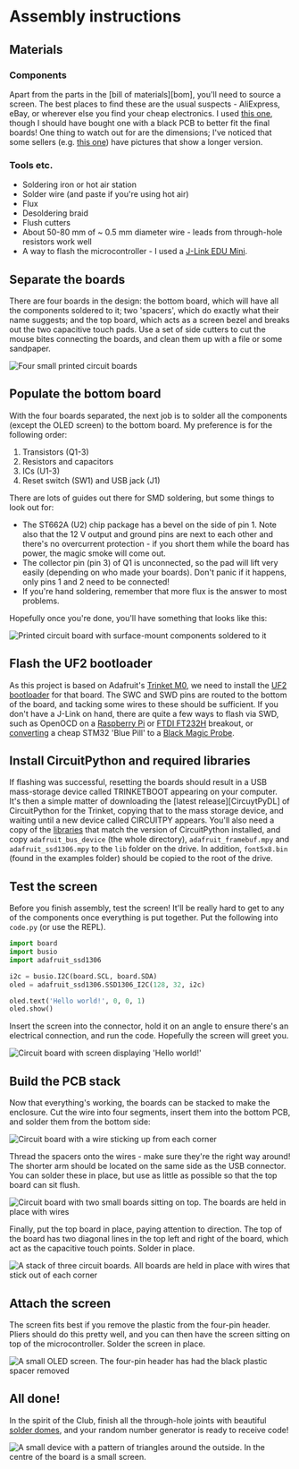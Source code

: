 # Assembly instructions

## Materials

### Components

Apart from the parts in the [bill of materials][bom], you'll need to source a screen. The best places to find these are the usual suspects - AliExpress, eBay, or wherever else you find your cheap electronics. I used [this one][screen], though I should have bought one with a black PCB to better fit the final boards! One thing to watch out for are the dimensions; I've noticed that some sellers (e.g. [this one][wrongscreen]) have pictures that show a longer version.

[screen]: https://www.aliexpress.com/item/32672229793.html
[wrongscreen]: https://www.aliexpress.com/item/32788923016.html

### Tools etc.

- Soldering iron or hot air station
- Solder wire (and paste if you're using hot air)
- Flux
- Desoldering braid
- Flush cutters
- About 50-80 mm of ~ 0.5 mm diameter wire - leads from through-hole resistors work well
- A way to flash the microcontroller - I used a [J-Link EDU Mini][jlink].

[jlink]: https://www.segger.com/products/debug-probes/j-link/models/j-link-edu-mini/

## Separate the boards

There are four boards in the design: the bottom board, which will have all the components soldered to it; two 'spacers', which do exactly what their name suggests; and the top board, which acts as a screen bezel and breaks out the two capacitive touch pads. Use a set of side cutters to cut the mouse bites connecting the boards, and clean them up with a file or some sandpaper.

![Four small printed circuit boards](images/separated.jpg)

## Populate the bottom board

With the four boards separated, the next job is to solder all the components (except the OLED screen) to the bottom board. My preference is for the following order:

1. Transistors (Q1-3)
2. Resistors and capacitors
3. ICs (U1-3)
4. Reset switch (SW1) and USB jack (J1)

There are lots of guides out there for SMD soldering, but some things to look out for:

- The ST662A (U2) chip package has a bevel on the side of pin 1. Note also that the 12 V output and ground pins are next to each other and there's no overcurrent protection - if you short them while the board has power, the magic smoke will come out.
- The collector pin (pin 3) of Q1 is unconnected, so the pad will lift very easily (depending on who made your boards). Don't panic if it happens, only pins 1 and 2 need to be connected!
- If you're hand soldering, remember that more flux is the answer to most problems.

Hopefully once you're done, you'll have something that looks like this:

![Printed circuit board with surface-mount components soldered to it](images/bottom.jpg)

## Flash the UF2 bootloader

As this project is based on Adafruit's [Trinket M0][trinket], we need to install the [UF2 bootloader][bootloader] for that board. The SWC and SWD pins are routed to the bottom of the board, and tacking some wires to these should be sufficient. If you don't have a J-Link on hand, there are quite a few ways to flash via SWD, such as OpenOCD on a [Raspberry Pi][piocd] or [FTDI FT232H][FT232H] breakout, or [converting][bluetobmp] a cheap STM32 'Blue Pill' to a [Black Magic Probe][bmp].

[trinket]: https://www.adafruit.com/product/3500
[bootloader]: https://github.com/adafruit/uf2-samdx1
[piocd]: https://learn.adafruit.com/programming-microcontrollers-using-openocd-on-raspberry-pi
[FT232H]: https://github.com/unprovable/FTDI-Oh-My/blob/master/FT232H-JTAG-SWD.txt
[bluetobmp]: https://medium.com/@paramaggarwal/converting-an-stm32f103-board-to-a-black-magic-probe-c013cf2cc38c
[bmp]: https://github.com/blacksphere/blackmagic

## Install CircuitPython and required libraries

If flashing was successful, resetting the boards should result in a USB mass-storage device called TRINKETBOOT appearing on your computer. It's then a simple matter of downloading the [latest release][CircuytPyDL] of CircuitPython for the Trinket, copying that to the mass storage device, and waiting until a new device called CIRCUITPY appears. You'll also need a copy of the [libraries][] that match the version of CircuitPython installed, and copy `adafruit_bus_device` (the whole directory), `adafruit_framebuf.mpy` and `adafruit_ssd1306.mpy` to the `lib` folder on the drive. In addition, `font5x8.bin` (found in the examples folder) should be copied to the root of the drive.

[CircuitPyDL]: https://circuitpython.org/board/trinket_m0/
[libraries]: https://circuitpython.org/libraries

## Test the screen

Before you finish assembly, test the screen! It'll be really hard to get to any of the components once everything is put together. Put the following into `code.py` (or use the REPL).

``` python
import board
import busio
import adafruit_ssd1306

i2c = busio.I2C(board.SCL, board.SDA)
oled = adafruit_ssd1306.SSD1306_I2C(128, 32, i2c)

oled.text('Hello world!', 0, 0, 1)
oled.show()
```

Insert the screen into the connector, hold it on an angle to ensure there's an electrical connection, and run the code. Hopefully the screen will greet you.

![Circuit board with screen displaying 'Hello world!'](images/screen.jpg)

## Build the PCB stack

Now that everything's working, the boards can be stacked to make the enclosure. Cut the wire into four segments, insert them into the bottom PCB, and solder them from the bottom side:

![Circuit board with a wire sticking up from each corner](images/stack1.jpg)

Thread the spacers onto the wires - make sure they're the right way around! The shorter arm should be located on the same side as the USB connector. You can solder these in place, but use as little as possible so that the top board can sit flush.

![Circuit board with two small boards sitting on top. The boards are held in place with wires](images/stack2.jpg)

Finally, put the top board in place, paying attention to direction. The top of the board has two diagonal lines in the top left and right of the board, which act as the capacitive touch points. Solder in place.

![A stack of three circuit boards. All boards are held in place with wires that stick out of each corner](images/stack3.jpg)

## Attach the screen

The screen fits best if you remove the plastic from the four-pin header. Pliers should do this pretty well, and you can then have the screen sitting on top of the microcontroller. Solder the screen in place.

![A small OLED screen. The four-pin header has had the black plastic spacer removed](images/oled.jpg)

## All done!

In the spirit of the Club, finish all the through-hole joints with beautiful [solder domes][domes], and your random number generator is ready to receive code!

[domes]: https://boldport.com/blog/2014/03/making-beautiful-solder-points.html

![A small device with a pattern of triangles around the outside. In the centre of the board is a small screen.](images/complete.jpg)
